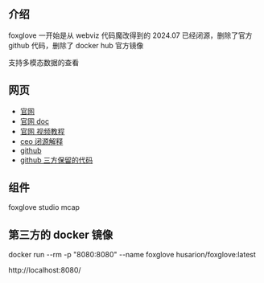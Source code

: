 
## 介绍

foxglove 一开始是从 webviz 代码魔改得到的
2024.07 已经闭源，删除了官方 github 代码，删除了 docker hub 官方镜像

支持多模态数据的查看

## 网页

- [官网](https://foxglove.dev/)
- [官网 doc](https://docs.foxglove.dev/docs)
- [官网 视频教程](https://foxglove.dev/tutorials?topic=all)
- [ceo 闭源解释](https://www.reddit.com/r/robotics/comments/1bca4en/foxglove_studio_is_no_longer_open_source/?rdt=50584)
- [github](https://github.com/foxglove/studio?tab=readme-ov-file)
- [github 三方保留的代码](https://github.com/AD-EYE/foxglove-opensource)

## 组件

foxglove studio
mcap

## 第三方的 docker 镜像

docker run --rm -p "8080:8080" --name foxglove husarion/foxglove:latest

http://localhost:8080/

